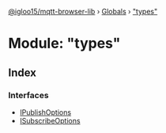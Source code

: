 [@igloo15/mqtt-browser-lib](../README.md) › [Globals](../globals.md) › ["types"](_types_.md)

# Module: "types"

## Index

### Interfaces

* [IPublishOptions](../interfaces/_types_.ipublishoptions.md)
* [ISubscribeOptions](../interfaces/_types_.isubscribeoptions.md)
